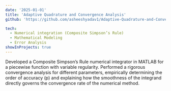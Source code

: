 ```yaml
---
date: '2025-01-01'
title: 'Adaptive Quadrature and Convergence Analysis'
github: 'https://github.com/asheeshyadav1/Adaptive-Quadrature-and-Convergence-Analysis'

tech:
  - Numerical integration (Composite Simpson’s Rule)
  - Mathematical Modeling
  - Error Analysis
showInProjects: true
---
```


Developed a Composite Simpson’s Rule numerical integrator in MATLAB for a piecewise function with variable regularity. Performed a rigorous convergence analysis for different parameters, empirically determining the order of accuracy (p) and explaining how the smoothness of the integrand directly governs the convergence rate of the numerical method.
